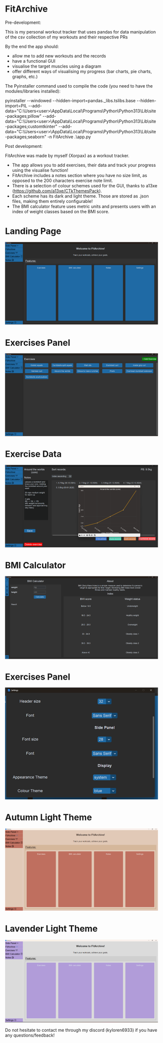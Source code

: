 # FitArchive

Pre-development:

This is my personal workout tracker that uses pandas for data manipulation of the csv collection of my workouts and their respective PRs

By the end the app should:

- allow me to add new workouts and the records
- have a functional GUI
- visualise the target muscles using a diagram
- offer different ways of visualising my progress (bar charts, pie charts, graphs, etc.)

The Pyinstaller command used to compile the code (you need to have the modules/libraries installed):

pyinstaller --windowed --hidden-import=pandas._libs.tslibs.base --hidden-import=PIL --add-data="C:\Users\<user>\AppData\Local\Programs\Python\Python313\Lib\site-packages;pillow" --add-data="C:\Users\<user>\AppData\Local\Programs\Python\Python313\Lib\site-packages;customtkinter" --add-data="C:\Users\<user>\AppData\Local\Programs\Python\Python313\Lib\site-packages;seaborn" -n FitArchive .\app.py


Post development:

FitArchive was made by myself (Xorpax) as a workout tracker.

- The app allows you to add exercises, their data and track your progress using the visualise function!
- FitArchive includes a notes section where you have no size limit, as opposed to the 200 characters exercise note limit.
- There is a selection of colour schemes used for the GUI, thanks to a13xe (https://github.com/a13xe/CTkThemesPack). 
- Each scheme has its dark and light theme. Those are stored as .json files, making them entirely configurable!
- The BMI calculator feature uses metric units and presents users with an index of weight classes based on the BMI score.

# Landing Page
![image](./preview/landing_page.png "Landing Page")
# Exercises Panel
![image](./preview/exercises.png "Exercises Panel")
# Exercise Data
![image](./preview/exercise_data.png "Exercise Data")
# BMI Calculator
![image](./preview/bmi_calculator.png "BMI Calculator")
# Exercises Panel
![image](./preview/settings.png "Settings Panel")
# Autumn Light Theme
![image](./preview/theme_autumn.png "Autumn Light Theme")
# Lavender Light Theme
![image](./preview/theme_lavender.png "Lavender Light Theme")


Do not hesitate to contact me through my discord (kyloren6933) if you have any questions/feedback!